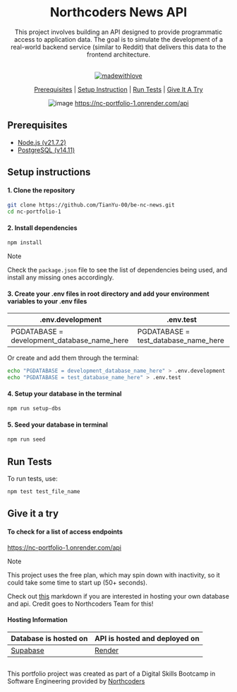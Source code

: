 <div align="center">
<h1> Northcoders News API </h1> 
This project involves building an API designed to provide programmatic access to application data. The goal is to simulate the development of a real-world backend service (similar to Reddit) that delivers this data to the frontend architecture. <br><br>
  
[![madewithlove](https://img.shields.io/badge/made_with-❤-red?style=for-the-badge&labelColor=orange
)](https://github.com/Tianyu-00)

[Prerequisites](https://github.com/TianYu-00/nc-portfolio-1?tab=readme-ov-file#prerequisites) | [Setup Instruction](https://github.com/TianYu-00/nc-portfolio-1?tab=readme-ov-file#setup-instructions) | [Run Tests](https://github.com/TianYu-00/nc-portfolio-1?tab=readme-ov-file#run-tests) 
 | [Give It A Try](https://github.com/TianYu-00/nc-portfolio-1?tab=readme-ov-file#run-tests)

![image](https://github.com/TianYu-00/nc-portfolio-1/assets/66271788/b8927b69-328b-4a44-852e-cd9cdf394a75)
https://nc-portfolio-1.onrender.com/api


</div>

## Prerequisites
- [Node.js (v21.7.2)](https://nodejs.org)
- [PostgreSQL (v14.11)](https://www.postgresql.org/)

## Setup instructions

#### 1. Clone the repository
``` bash 
git clone https://github.com/TianYu-00/be-nc-news.git
cd nc-portfolio-1
```

#### 2. Install dependencies
``` bash 
npm install
```
> [!NOTE]
Check the `package.json` file to see the list of dependencies being used, and install any missing ones accordingly.

#### 3. Create your .env files in root directory and add your environment variables to your .env files

| .env.development |.env.test | 
| --- | --- |
| PGDATABASE = development_database_name_here | PGDATABASE = test_database_name_here |

Or create and add them through the terminal:
``` bash 
echo "PGDATABASE = development_database_name_here" > .env.development
echo "PGDATABASE = test_database_name_here" > .env.test
```

#### 4. Setup your database in the terminal
``` bash
npm run setup-dbs
```

#### 5. Seed your database in terminal
``` bash
npm run seed
```

## Run Tests
To run tests, use:
``` bash
npm test test_file_name
```

## Give it a try

#### To check for a list of access endpoints
https://nc-portfolio-1.onrender.com/api
> [!NOTE]
This project uses the free plan, which may spin down with inactivity, so it could take some time to start up (50+ seconds).

Check out [this](https://github.com/TianYu-00/nc-portfolio-1/blob/1944059adbe0d6875ef84a51243b4ca598029f46/hosting.md) markdown if you are interested in hosting your own database and api. Credit goes to Northcoders Team for this!

#### Hosting Information
| Database is hosted on             | API is hosted and deployed on        |
|-----------------------------------|--------------------------------------|
| [Supabase](https://supabase.com/) | [Render](https://render.com/)        |

##
This portfolio project was created as part of a Digital Skills Bootcamp in Software Engineering provided by [Northcoders](https://northcoders.com/)
